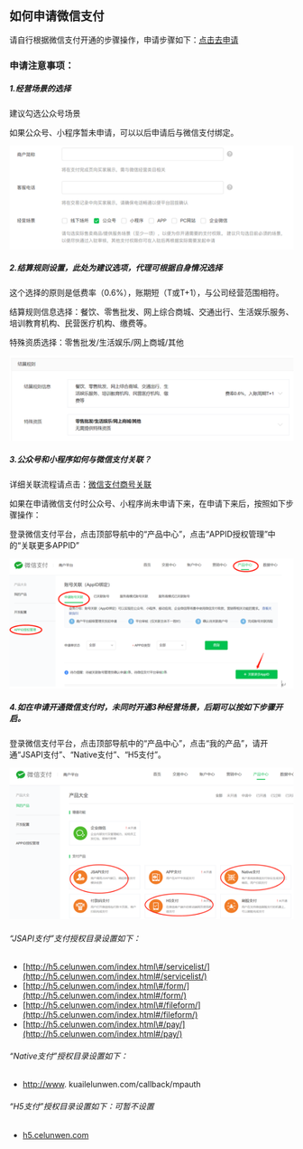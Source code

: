 ## **如何申请微信支付**

请自行根据微信支付开通的步骤操作，申请步骤如下：[点击去申请](https://kf.qq.com/faq/180910jimEvQ180910Zj6jQV.html)
### 申请注意事项：
##### 1.经营场景的选择
建议勾选公众号场景

如果公众号、小程序暂未申请，可以以后申请后与微信支付绑定。

![](/assets/import.png)

##### 2.结算规则设置，此处为建议选项，代理可根据自身情况选择

这个选择的原则是低费率（0.6%），账期短（T或T+1），与公司经营范围相符。

结算规则信息选择：餐饮、零售批发、网上综合商城、交通出行、生活娱乐服务、培训教育机构、民营医疗机构、缴费等。

特殊资质选择：零售批发/生活娱乐/网上商城/其他

![](/assets/import1.png)

##### 3.公众号和小程序如何与微信支付关联？

详细关联流程请点击：[微信支付商号关联](https://pay.weixin.qq.com/static/pay_setting/appid_protocol.shtml)

如果在申请微信支付时公众号、小程序尚未申请下来，在申请下来后，按照如下步骤操作：

登录微信支付平台，点击顶部导航中的“产品中心”，点击“APPID授权管理”中的“关联更多APPID”

![](/assets/import3.png)

##### 4.如在申请开通微信支付时，未同时开通3种经营场景，后期可以按如下步骤开启。

登录微信支付平台，点击顶部导航中的“产品中心”，点击“我的产品”，请开通“JSAPI支付”、“Native支付”、“H5支付”。

![](/assets/import4.png)

###### “JSAPI支付”支付授权目录设置如下：

* [http://h5.celunwen.com/index.html\#/servicelist/](http://h5.celunwen.com/index.html#/servicelist/)
* [http://h5.celunwen.com/index.html\#/form/](http://h5.celunwen.com/index.html#/form/)
* [http://h5.celunwen.com/index.html\#/fileform/](http://h5.celunwen.com/index.html#/fileform/)
* [http://h5.celunwen.com/index.html\#/pay/](http://h5.celunwen.com/index.html#/pay/)

###### “Native支付”授权目录设置如下：

* [http://www](http://www). kuailelunwen.com/callback/mpauth

###### “H5支付”授权目录设置如下：可暂不设置

* [h5.celunwen.com](http://h5.celunwen.com/index.html#/)



